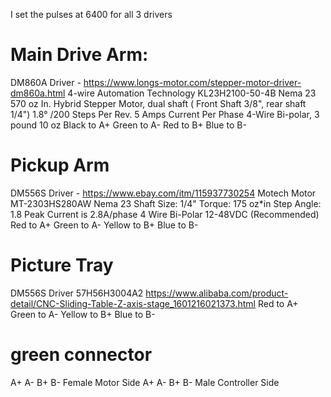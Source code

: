 I set the pulses at 6400 for all 3 drivers

# Main Drive Arm:
DM860A Driver - https://www.longs-motor.com/stepper-motor-driver-dm860a.html
4-wire
Automation Technology
KL23H2100-50-4B
Nema 23
570 oz In. Hybrid Stepper Motor,
dual shaft ( Front Shaft 3/8", rear shaft 1/4")
1.8° /200 Steps Per Rev.
5 Amps Current Per Phase
4-Wire  Bi-polar,
3 pound 10 oz
Black to A+
Green to A-
Red to B+
Blue to B-

# Pickup Arm
DM556S Driver - https://www.ebay.com/itm/115937730254
Motech Motor
MT-2303HS280AW
Nema 23
Shaft Size: 1/4"
Torque: 175 oz*in
Step Angle: 1.8
Peak Current is 2.8A/phase
4 Wire Bi-Polar
12-48VDC (Recommended)
Red to A+
Green to A-
Yellow to B+
Blue to B-

# Picture Tray
DM556S Driver
57H56H3004A2
https://www.alibaba.com/product-detail/CNC-Sliding-Table-Z-axis-stage_1601216021373.html
Red to A+
Green to A-
Yellow to B+
Blue to B-


# green connector
A+ A- B+ B-  Female Motor Side
A+ A- B+ B-  Male Controller Side